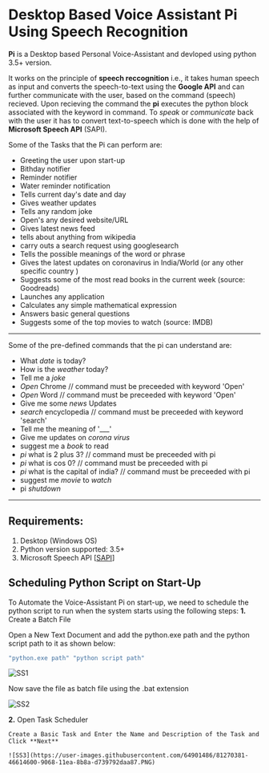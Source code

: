 # Desktop Based Voice Assistant Pi Using Speech Recognition

**Pi** is a Desktop based Personal Voice-Assistant and devloped using python 3.5+ version.

It works on the principle of **speech reccognition** i.e., it takes human speech as input and converts the speech-to-text using the **Google API** and can further communicate with the user, based on the command (speech) recieved. Upon recieving the command the **pi** executes the python block associated with the keyword in command. To *speak* or *communicate* back with the user it has to convert text-to-speech which is done with the help of **Microsoft Speech API** (SAPI).

Some of the Tasks that the Pi can perform are:

* Greeting the user upon start-up
* Bithday notifier
* Reminder notifier
* Water reminder notification
* Tells current day's date and day
* Gives weather updates
* Tells any random joke
* Open's any desired website/URL
* Gives latest news feed
* tells about anything from wikipedia
* carry outs a search request using googlesearch
* Tells the possible meanings of the word or phrase
* Gives the latest updates on coronavirus in India/World (or any other specific country )
* Suggests some of the most read books in the current week (source: Goodreads)
* Launches any application
* Calculates any simple mathematical expression
* Answers basic general questions
* Suggests some of the top movies to watch (source: IMDB)

***
Some of the pre-defined commands that the pi can understand are:

* What _date_ is today?
* How is the _weather_ today?
* Tell me a _joke_
* _Open_ Chrome // command must be preceeded with keyword 'Open'
* _Open_ Word  // command must be preceeded with keyword 'Open'
* Give me some _news_ Updates
* _search_ encyclopedia // command must be preceeded with keyword 'search'
* Tell me the meaning of '___'
* Give me updates on _corona virus_
* suggest me a _book_ to read
* _pi_ what is 2 plus 3? // command must be preceeded with pi
* _pi_ what is cos 0? // command must be preceeded with pi
* _pi_ what is the capital of india? // command must be preceeded with pi
* suggest me _movie_ to _watch_
* pi _shutdown_

***
## Requirements:

1. Desktop (Windows OS)
2. Python version supported: 3.5+
3. Microsoft Speech API [[SAPI](https://www.microsoft.com/en-in/download/details.aspx?id=27226)]

## Scheduling Python Script on Start-Up

To Automate the Voice-Assistant Pi on start-up, we need to schedule the python script to run when the system starts using the following steps:
**1.** Create a Batch File

   Open a New Text Document and add the python.exe path and the python script path to it as shown below:
   ```javascript
   "python.exe path" "python script path"
   ```
   ![SS1](https://user-images.githubusercontent.com/64901486/81271504-d0f67500-9069-11ea-8586-b040e96daf93.PNG)
   
   Now save the file as batch file using the .bat extension  
   
   ![SS2](https://user-images.githubusercontent.com/64901486/81270367-42352880-9068-11ea-83ea-6c90e3cdc407.PNG)
 
 **2.** Open Task Scheduler
 
    Create a Basic Task and Enter the Name and Description of the Task and Click **Next**
    
    ![SS3](https://user-images.githubusercontent.com/64901486/81270381-46614600-9068-11ea-8b8a-d739792daa87.PNG)
    
